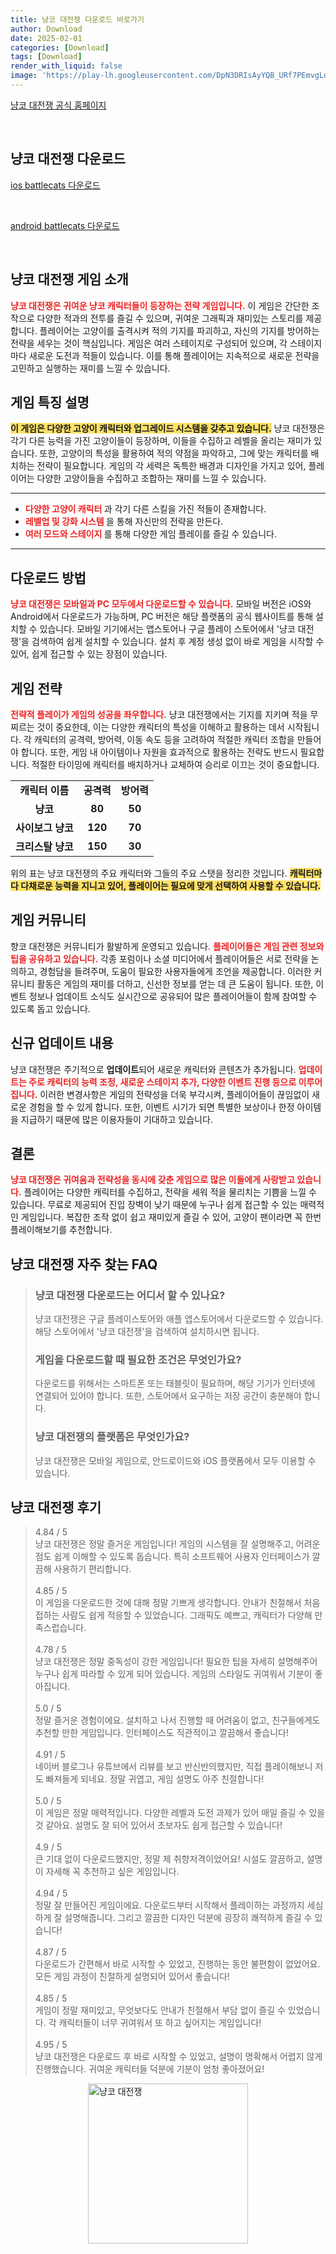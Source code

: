 ```yaml
---
title: 냥코 대전쟁 다운로드 바로가기
author: Download
date: 2025-02-01
categories: [Download]
tags: [Download]
render_with_liquid: false
image: 'https://play-lh.googleusercontent.com/DpN3DRIsAyYQB_URf7PEmvgLdse51tM_ddRyL7a0MS2gjfl30cBheFmx8Uc8W9qU6sWT=s256-rw'
---
```

<p><a class='click-button' title='냥코 대전쟁' href='https://battlecats.club/kr/' rel='nofollow'>냥코 대전쟁 공식 홈페이지</a></p><br>
<h2 id='냥코 대전쟁_다운로드'>냥코 대전쟁 다운로드</h2>
<p><a class="click-button ios" title="battlecats 다운로드" href="https://apps.apple.com/kr/app/%EB%83%A5%EC%BD%94-%EB%8C%80%EC%A0%84%EC%9F%81/id848091833" rel="nofollow">ios battlecats 다운로드</a></p><br>
<p><a class="click-button android" title="battlecats 다운로드" href="https://play.google.comhttps://play.google.com/store/apps/details?id=jp.co.ponos.battlecatskr" rel="nofollow">android battlecats 다운로드</a></p><br>


<h2 id='냥코대전쟁-게임소개'>냥코 대전쟁 게임 소개</h2>

<p><b><span style="color: #ee2323;">냥코 대전쟁은 귀여운 냥코 캐릭터들이 등장하는 전략 게임입니다.</span></b> 이 게임은 간단한 조작으로 다양한 적과의 전투를 즐길 수 있으며, 귀여운 그래픽과 재미있는 스토리를 제공합니다. 플레이어는 고양이를 출격시켜 적의 기지를 파괴하고, 자신의 기지를 방어하는 전략을 세우는 것이 핵심입니다. 게임은 여러 스테이지로 구성되어 있으며, 각 스테이지마다 새로운 도전과 적들이 있습니다. 이를 통해 플레이어는 지속적으로 새로운 전략을 고민하고 실행하는 재미를 느낄 수 있습니다.</p>

<h2 id='게임특징-설명'>게임 특징 설명</h2>

<p><b><span style="background-color: #ffe066;">이 게임은 다양한 고양이 캐릭터와 업그레이드 시스템을 갖추고 있습니다.</span></b> 냥코 대전쟁은 각기 다른 능력을 가진 고양이들이 등장하며, 이들을 수집하고 레벨을 올리는 재미가 있습니다. 또한, 고양이의 특성을 활용하여 적의 약점을 파악하고, 그에 맞는 캐릭터를 배치하는 전략이 필요합니다. 게임의 각 세력은 독특한 배경과 디자인을 가지고 있어, 플레이어는 다양한 고양이들을 수집하고 조합하는 재미를 느낄 수 있습니다.</p>

<hr />

<ul>
    <li><b><span style="color: #ee2323;">다양한 고양이 캐릭터 </span></b>과 각기 다른 스킬을 가진 적들이 존재합니다.</li>
    <li><b><span style="color: #ee2323;">레벨업 및 강화 시스템 </span></b>을 통해 자신만의 전략을 만든다.</li>
    <li><b><span style="color: #ee2323;">여러 모드와 스테이지 </span></b>를 통해 다양한 게임 플레이를 즐길 수 있습니다.</li>
</ul>

<hr />

<h2 id='다운로드-방법'>다운로드 방법</h2>

<p><b><span style="color: #ee2323;">냥코 대전쟁은 모바일과 PC 모두에서 다운로드할 수 있습니다.</span></b> 모바일 버전은 iOS와 Android에서 다운로드가 가능하며, PC 버전은 해당 플랫폼의 공식 웹사이트를 통해 설치할 수 있습니다. 모바일 기기에서는 앱스토어나 구글 플레이 스토어에서 '냥코 대전쟁'을 검색하여 쉽게 설치할 수 있습니다. 설치 후 계정 생성 없이 바로 게임을 시작할 수 있어, 쉽게 접근할 수 있는 장점이 있습니다.</p>

<h2 id='게임-전략'>게임 전략</h2>

<p><b><span style="color: #ee2323;">전략적 플레이가 게임의 성공을 좌우합니다.</span></b> 냥코 대전쟁에서는 기지를 지키며 적을 무찌르는 것이 중요한데, 이는 다양한 캐릭터의 특성을 이해하고 활용하는 데서 시작됩니다. 각 캐릭터의 공격력, 방어력, 이동 속도 등을 고려하여 적절한 캐릭터 조합을 만들어야 합니다. 또한, 게임 내 아이템이나 자원을 효과적으로 활용하는 전략도 반드시 필요합니다. 적절한 타이밍에 캐릭터를 배치하거나 교체하여 승리로 이끄는 것이 중요합니다.</p>

<table>
    <tr>
        <td style="text-align: center; height: 17px;"><b>캐릭터 이름</b></td>
        <td style="text-align: center; height: 17px;"><b>공격력</b></td>
        <td style="text-align: center; height: 17px;"><b>방어력</b></td>
    </tr>
    <tr>
        <td style="text-align: center; height: 17px;"><b>냥코</b></td>
        <td style="text-align: center; height: 17px;"><b>80</b></td>
        <td style="text-align: center; height: 17px;"><b>50</b></td>
    </tr>
    <tr>
        <td style="text-align: center; height: 17px;"><b>사이보그 냥코</b></td>
        <td style="text-align: center; height: 17px;"><b>120</b></td>
        <td style="text-align: center; height: 17px;"><b>70</b></td>
    </tr>
    <tr>
        <td style="text-align: center; height: 17px;"><b>크리스탈 냥코</b></td>
        <td style="text-align: center; height: 17px;"><b>150</b></td>
        <td style="text-align: center; height: 17px;"><b>30</b></td>
    </tr>
</table>

<p>위의 표는 냥코 대전쟁의 주요 캐릭터와 그들의 주요 스탯을 정리한 것입니다. <b><span style="background-color: #ffe066;">캐릭터마다 다채로운 능력을 지니고 있어, 플레이어는 필요에 맞게 선택하여 사용할 수 있습니다.</span></b></p>

<h2 id='게임-커뮤니티'>게임 커뮤니티</h2>

<p>향코 대전쟁은 커뮤니티가 활발하게 운영되고 있습니다. <b><span style="color: #ee2323;">플레이어들은 게임 관련 정보와 팁을 공유하고 있습니다.</span></b> 각종 포럼이나 소셜 미디어에서 플레이어들은 서로 전략을 논의하고, 경험담을 들려주며, 도움이 필요한 사용자들에게 조언을 제공합니다. 이러한 커뮤니티 활동은 게임의 재미를 더하고, 신선한 정보를 얻는 데 큰 도움이 됩니다. 또한, 이벤트 정보나 업데이트 소식도 실시간으로 공유되어 많은 플레이어들이 함께 참여할 수 있도록 돕고 있습니다.</p>

<h2 id='신규-업데이트'>신규 업데이트 내용</h2>

<p>냥코 대전쟁은 주기적으로 <b>업데이트</b>되어 새로운 캐릭터와 콘텐츠가 추가됩니다. <b><span style="color: #ee2323;">업데이트는 주로 캐릭터의 능력 조정, 새로운 스테이지 추가, 다양한 이벤트 진행 등으로 이루어집니다.</span></b> 이러한 변경사항은 게임의 전략성을 더욱 부각시켜, 플레이어들이 끊임없이 새로운 경험을 할 수 있게 합니다. 또한, 이벤트 시기가 되면 특별한 보상이나 한정 아이템을 지급하기 때문에 많은 이용자들이 기대하고 있습니다.</p>

<h2 id='결론'>결론</h2>

<p><b><span style="color: #ee2323;">냥코 대전쟁은 귀여움과 전략성을 동시에 갖춘 게임으로 많은 이들에게 사랑받고 있습니다.</span></b> 플레이어는 다양한 캐릭터를 수집하고, 전략을 세워 적을 물리치는 기쁨을 느낄 수 있습니다. 무료로 제공되어 진입 장벽이 낮기 때문에 누구나 쉽게 접근할 수 있는 매력적인 게임입니다. 복잡한 조작 없이 쉽고 재미있게 즐길 수 있어, 고양이 팬이라면 꼭 한번 플레이해보기를 추천합니다.</p>


<h2 id='냥코 대전쟁_자주_찾는_FAQ'>냥코 대전쟁 자주 찾는 FAQ</h2>
<div itemscope="" itemtype="https://schema.org/FAQPage"> <blockquote> <div itemscope="" itemprop="mainEntity" itemtype="https://schema.org/Question"> <h3 itemprop="name">냥코 대전쟁 다운로드는 어디서 할 수 있나요?</h3> <div itemscope="" itemprop="acceptedAnswer" itemtype="https://schema.org/Answer"> <span itemprop="text"> <p>냥코 대전쟁은 구글 플레이스토어와 애플 앱스토어에서 다운로드할 수 있습니다. 해당 스토어에서 '냥코 대전쟁'을 검색하여 설치하시면 됩니다.</p> </span> </div> </div> <div itemscope="" itemprop="mainEntity" itemtype="https://schema.org/Question"> <h3 itemprop="name">게임을 다운로드할 때 필요한 조건은 무엇인가요?</h3> <div itemscope="" itemprop="acceptedAnswer" itemtype="https://schema.org/Answer"> <span itemprop="text"> <p>다운로드를 위해서는 스마트폰 또는 태블릿이 필요하며, 해당 기기가 인터넷에 연결되어 있어야 합니다. 또한, 스토어에서 요구하는 저장 공간이 충분해야 합니다.</p> </span> </div> </div> <div itemscope="" itemprop="mainEntity" itemtype="https://schema.org/Question"> <h3 itemprop="name">냥코 대전쟁의 플랫폼은 무엇인가요?</h3> <div itemscope="" itemprop="acceptedAnswer" itemtype="https://schema.org/Answer"> <span itemprop="text"> <p>냥코 대전쟁은 모바일 게임으로, 안드로이드와 iOS 플랫폼에서 모두 이용할 수 있습니다.</p> </span> </div> </div> </blockquote> </div>
<h2 id='냥코 대전쟁_후기'>냥코 대전쟁 후기</h2>
<div itemscope itemtype="https://schema.org/Product">
  <blockquote>
  <div itemprop="review" itemscope itemtype="https://schema.org/Review">
      <div itemprop="reviewRating" itemscope itemtype="https://schema.org/Rating"> <span itemprop="ratingValue">4.84</span> / <span itemprop="bestRating">5</span> </div>
      <span itemprop="reviewBody">냥코 대전쟁은 정말 즐거운 게임입니다! 게임의 시스템을 잘 설명해주고, 어려운 점도 쉽게 이해할 수 있도록 돕습니다. 특히 소프트웨어 사용자 인터페이스가 깔끔해 사용하기 편리합니다.</span>
  </div>
  <br>
  <div itemprop="review" itemscope itemtype="https://schema.org/Review">
      <div itemprop="reviewRating" itemscope itemtype="schema.org/Rating"> <span itemprop="ratingValue">4.85</span> / <span itemprop="bestRating">5</span> </div>
      <span itemprop="reviewBody">이 게임을 다운로드한 것에 대해 정말 기쁘게 생각합니다. 안내가 친절해서 처음 접하는 사람도 쉽게 적응할 수 있었습니다. 그래픽도 예쁘고, 캐릭터가 다양해 만족스럽습니다.</span>
  </div>
  <br>
  <div itemprop="review" itemscope itemtype="https://schema.org/Review">
      <div itemprop="reviewRating" itemscope itemtype="schema.org/Rating"> <span itemprop="ratingValue">4.78</span> / <span itemprop="bestRating">5</span> </div>
      <span itemprop="reviewBody">냥코 대전쟁은 정말 중독성이 강한 게임입니다! 필요한 팁을 자세히 설명해주어 누구나 쉽게 따라할 수 있게 되어 있습니다. 게임의 스타일도 귀여워서 기분이 좋아집니다.</span>
  </div>
  <br>
  <div itemprop="review" itemscope itemtype="https://schema.org/Review">
      <div itemprop="reviewRating" itemscope itemtype="schema.org/Rating"> <span itemprop="ratingValue">5.0</span> / <span itemprop="bestRating">5</span> </div>
      <span itemprop="reviewBody">정말 즐거운 경험이에요. 설치하고 나서 진행할 때 어려움이 없고, 친구들에게도 추천할 만한 게임입니다. 인터페이스도 직관적이고 깔끔해서 좋습니다!</span>
  </div>
  <br>
  <div itemprop="review" itemscope itemtype="https://schema.org/Review">
      <div itemprop="reviewRating" itemscope itemtype="schema.org/Rating"> <span itemprop="ratingValue">4.91</span> / <span itemprop="bestRating">5</span> </div>
      <span itemprop="reviewBody">네이버 블로그나 유튜브에서 리뷰를 보고 반신반의했지만, 직접 플레이해보니 저도 빠져들게 되네요. 정말 귀엽고, 게임 설명도 아주 친절합니다!</span>
  </div>
  <br>
  <div itemprop="review" itemscope itemtype="https://schema.org/Review">
      <div itemprop="reviewRating" itemscope itemtype="schema.org/Rating"> <span itemprop="ratingValue">5.0</span> / <span itemprop="bestRating">5</span> </div>
      <span itemprop="reviewBody">이 게임은 정말 매력적입니다. 다양한 레벨과 도전 과제가 있어 매일 즐길 수 있을 것 같아요. 설명도 잘 되어 있어서 초보자도 쉽게 접근할 수 있습니다!</span>
  </div>
  <br>
  <div itemprop="review" itemscope itemtype="https://schema.org/Review">
      <div itemprop="reviewRating" itemscope itemtype="schema.org/Rating"> <span itemprop="ratingValue">4.9</span> / <span itemprop="bestRating">5</span> </div>
      <span itemprop="reviewBody">큰 기대 없이 다운로드했지만, 정말 제 취향저격이었어요! 시설도 깔끔하고, 설명이 자세해 꼭 추천하고 싶은 게임입니다.</span>
  </div>
  <br>
  <div itemprop="review" itemscope itemtype="https://schema.org/Review">
      <div itemprop="reviewRating" itemscope itemtype="schema.org/Rating"> <span itemprop="ratingValue">4.94</span> / <span itemprop="bestRating">5</span> </div>
      <span itemprop="reviewBody">정말 잘 만들어진 게임이에요. 다운로드부터 시작해서 플레이하는 과정까지 세심하게 잘 설명해줍니다. 그리고 깔끔한 디자인 덕분에 굉장히 쾌적하게 즐길 수 있습니다!</span>
  </div>
  <br>
  <div itemprop="review" itemscope itemtype="https://schema.org/Review">
      <div itemprop="reviewRating" itemscope itemtype="schema.org/Rating"> <span itemprop="ratingValue">4.87</span> / <span itemprop="bestRating">5</span> </div>
      <span itemprop="reviewBody">다운로드가 간편해서 바로 시작할 수 있었고, 진행하는 동안 불편함이 없었어요. 모든 게임 과정이 친절하게 설명되어 있어서 좋습니다!</span>
  </div>
  <br>
  <div itemprop="review" itemscope itemtype="https://schema.org/Review">
      <div itemprop="reviewRating" itemscope itemtype="schema.org/Rating"> <span itemprop="ratingValue">4.85</span> / <span itemprop="bestRating">5</span> </div>
      <span itemprop="reviewBody">게임이 정말 재미있고, 무엇보다도 안내가 친절해서 부담 없이 즐길 수 있었습니다. 각 캐릭터들이 너무 귀여워서 또 하고 싶어지는 게임입니다!</span>
  </div>
  <br>
  <div itemprop="review" itemscope itemtype="https://schema.org/Review">
      <div itemprop="reviewRating" itemscope itemtype="schema.org/Rating"> <span itemprop="ratingValue">4.95</span> / <span itemprop="bestRating">5</span> </div>
      <span itemprop="reviewBody">냥코 대전쟁은 다운로드 후 바로 시작할 수 있었고, 설명이 명확해서 어렵지 않게 진행했습니다. 귀여운 캐릭터들 덕분에 기분이 엄청 좋아졌어요!</span>
  </div>
  </blockquote>
</div>
<figure class="image" style="display: flex; justify-content: center; align-items: center; margin: 0;"><img src="https://play-lh.googleusercontent.com/DpN3DRIsAyYQB_URf7PEmvgLdse51tM_ddRyL7a0MS2gjfl30cBheFmx8Uc8W9qU6sWT=s256-rw" alt="냥코 대전쟁" width="256" height="256" style="max-width: 100%; height: auto;"></figure>